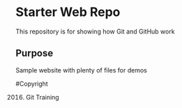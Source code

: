 # Starter Web Repo

This repository is for showing how Git and GitHub work

## Purpose

Sample website with plenty of files for demos

#Copyright

2016. Git Training